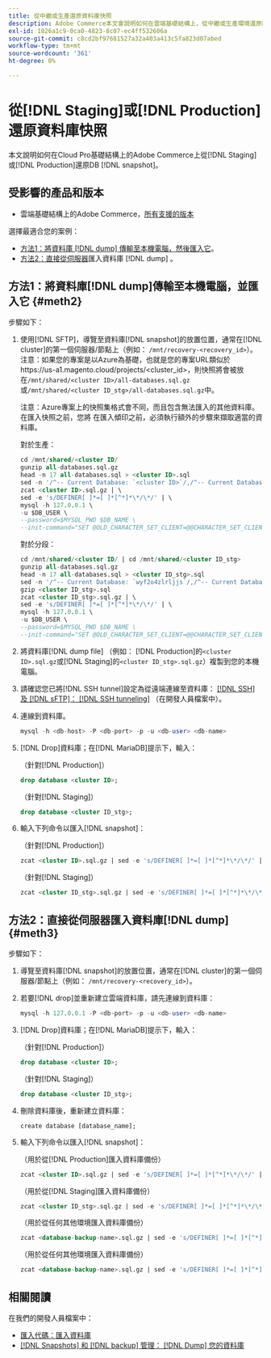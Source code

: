 ```yaml
---
title: 從中繼或生產還原資料庫快照
description: Adobe Commerce本文會說明如何在雲端基礎結構上，從中繼或生產環境還原DB快照。
exl-id: 1026a1c9-0ca0-4823-8c07-ec4ff532606a
source-git-commit: c8cd2bf97681527a32a403a413c5fa823d07abed
workflow-type: tm+mt
source-wordcount: '361'
ht-degree: 0%

---
```


# 從[!DNL Staging]或[!DNL Production]還原資料庫快照

本文說明如何在Cloud Pro基礎結構上的Adobe Commerce上從[!DNL Staging]或[!DNL Production]還原DB [!DNL snapshot]。

## 受影響的產品和版本

* 雲端基礎結構上的Adobe Commerce，[所有支援的版本](https://magento.com/sites/default/files/magento-software-lifecycle-policy.pdf)

選擇最適合您的案例：

* [方法1：將資料庫 [!DNL dump] 傳輸至本機電腦，然後匯入它](#meth2)。
* [方法2：直接從伺服器](#meth3)匯入資料庫 [!DNL dump] 。

## 方法1：將資料庫[!DNL dump]傳輸至本機電腦，並匯入它 {#meth2}

步驟如下：

1. 使用[!DNL SFTP]，導覽至資料庫[!DNL snapshot]的放置位置，通常在[!DNL cluster]的第一個伺服器/節點上（例如： `/mnt/recovery-<recovery_id>`）。 注意：如果您的專案是以Azure為基礎，也就是您的專案URL類似於https://us-a1.magento.cloud/projects/&lt;cluster_id>，則快照將會被放在`/mnt/shared/<cluster ID>/all-databases.sql.gz`或`/mnt/shared/<cluster ID_stg>/all-databases.sql.gz`中。

   注意：Azure專案上的快照集格式會不同，而且包含無法匯入的其他資料庫。 在匯入快照之前，您將     在匯入傾印之前，必須執行額外的步驟來擷取適當的資料庫。

   對於生產：

   ```sql
   cd /mnt/shared/<cluster ID/
   gunzip all-databases.sql.gz 
   head -n 17 all-databases.sql > <cluster ID>.sql 
   sed -n '/^-- Current Database: `<cluster ID>`/,/^-- Current Database: `/p' all-databases.sql >> <cluster ID>.sql gzip <cluster ID>.sql
   zcat <cluster ID>.sql.gz | \
   sed -e 's/DEFINER[ ]*=[ ]*[^*]*\*/\*/' | \
   mysql -h 127.0.0.1 \
   -u $DB_USER \
   --password=$MYSQL_PWD $DB_NAME \
   --init-command="SET @OLD_CHARACTER_SET_CLIENT=@@CHARACTER_SET_CLIENT ;SET @OLD_CHARACTER_SET_RESULTS=@@CHARACTER_SET_RESULTS ;SET @OLD_COLLATION_CONNECTION=@@COLLATION_CONNECTION ;SET NAMES utf8 ;SET @OLD_TIME_ZONE=@@TIME_ZONE ;SET TIME_ZONE='+00:00' ;SET @OLD_UNIQUE_CHECKS=@@UNIQUE_CHECKS, UNIQUE_CHECKS=0 ;SET @OLD_FOREIGN_KEY_CHECKS=@@FOREIGN_KEY_CHECKS, FOREIGN_KEY_CHECKS=0 ;SET @OLD_SQL_MODE=@@SQL_MODE, SQL_MODE='NO_AUTO_VALUE_ON_ZERO' ;SET @OLD_SQL_NOTES=@@SQL_NOTES, SQL_NOTES=0;"
   ```

   對於分段：

   ```sql
   cd /mnt/shared/<cluster ID/ | cd /mnt/shared/<cluster ID_stg>
   gunzip all-databases.sql.gz 
   head -n 17 all-databases.sql > <cluster ID_stg>.sql
   sed -n '/^-- Current Database: `wyf2o4zlrljjs`/,/^-- Current Database: `/p' all-databases.sql >> <cluster ID_stg>.sql 
   gzip <cluster ID_stg>.sql  
   zcat <cluster ID_stg>.sql.gz | \
   sed -e 's/DEFINER[ ]*=[ ]*[^*]*\*/\*/' | \
   mysql -h 127.0.0.1 \
   -u $DB_USER \
   --password=$MYSQL_PWD $DB_NAME \
   --init-command="SET @OLD_CHARACTER_SET_CLIENT=@@CHARACTER_SET_CLIENT ;SET @OLD_CHARACTER_SET_RESULTS=@@CHARACTER_SET_RESULTS ;SET @OLD_COLLATION_CONNECTION=@@COLLATION_CONNECTION ;SET NAMES utf8 ;SET @OLD_TIME_ZONE=@@TIME_ZONE ;SET TIME_ZONE='+00:00' ;SET @OLD_UNIQUE_CHECKS=@@UNIQUE_CHECKS, UNIQUE_CHECKS=0 ;SET @OLD_FOREIGN_KEY_CHECKS=@@FOREIGN_KEY_CHECKS, FOREIGN_KEY_CHECKS=0 ;SET @OLD_SQL_MODE=@@SQL_MODE, SQL_MODE='NO_AUTO_VALUE_ON_ZERO' ;SET @OLD_SQL_NOTES=@@SQL_NOTES, SQL_NOTES=0;"
   ```

1. 將資料庫[!DNL dump file] （例如： [!DNL Production]的`<cluster ID>.sql.gz`或[!DNL Staging]的`<cluster ID_stg>.sql.gz`）複製到您的本機電腦。
1. 請確認您已將[!DNL SSH tunnel]設定為從遠端連線至資料庫： [[!DNL SSH] 及 [!DNL sFTP]： [!DNL SSH tunneling]](https://experienceleague.adobe.com/en/docs/commerce-cloud-service/user-guide/develop/secure-connections#env-start-tunn) （在開發人員檔案中）。
1. 連線到資料庫。

   ```sql
   mysql -h <db-host> -P <db-port> -p -u <db-user> <db-name>
   ```

1. [!DNL Drop]資料庫；在[!DNL MariaDB]提示下，輸入：

   （針對[!DNL Production]）

   ```sql
   drop database <cluster ID>;
   ```

   （針對[!DNL Staging]）

   ```sql
   drop database <cluster ID_stg>;
   ```

1. 輸入下列命令以匯入[!DNL snapshot]：

   （針對[!DNL Production]）

   ```sql
   zcat <cluster ID>.sql.gz | sed -e 's/DEFINER[ ]*=[ ]*[^*]*\*/\*/' | mysql -h 127.0.0.1 -P <db-port> -p -u   <db-user> <db-name>
   ```

   （針對[!DNL Staging]）

   ```sql
   zcat <cluster ID_stg>.sql.gz | sed -e 's/DEFINER[ ]*=[ ]*[^*]*\*/\*/' | mysql -h 127.0.0.1 -P <db-port> -p -u   <db-user> <db-name>
   ```

## 方法2：直接從伺服器匯入資料庫[!DNL dump] {#meth3}

步驟如下：

1. 導覽至資料庫[!DNL snapshot]的放置位置，通常在[!DNL cluster]的第一個伺服器/節點上（例如： `/mnt/recovery-<recovery_id>`）。
1. 若要[!DNL drop]並重新建立雲端資料庫，請先連線到資料庫：

   ```sql
   mysql -h 127.0.0.1 -P <db-port> -p -u <db-user> <db-name>
   ```

1. [!DNL Drop]資料庫；在[!DNL MariaDB]提示下，輸入：

   （針對[!DNL Production]）

   ```sql
   drop database <cluster ID>;
   ```

   （針對[!DNL Staging]）

   ```sql
   drop database <cluster ID_stg>;
   ```

1. 刪除資料庫後，重新建立資料庫：

   ```mysql
   create database [database_name];
   ```

1. 輸入下列命令以匯入[!DNL snapshot]：

   （用於從[!DNL Production]匯入資料庫備份）

   ```sql
   zcat <cluster ID>.sql.gz | sed -e 's/DEFINER[ ]*=[ ]*[^*]*\*/\*/' | mysql -h 127.0.0.1 -p -u <db-user> <db-name>
   ```

   （用於從[!DNL Staging]匯入資料庫備份）

   ```sql
   zcat <cluster ID_stg>.sql.gz | sed -e 's/DEFINER[ ]*=[ ]*[^*]*\*/\*/' | mysql -h 127.0.0.1 -p -u <db-user> <db-name>
   ```

   （用於從任何其他環境匯入資料庫備份）

   ```sql
   zcat <database-backup-name>.sql.gz | sed -e 's/DEFINER[ ]*=[ ]*[^*]*\*/\*/' | mysql -h 127.0.0.1 -p -u <db-user> <db-name>
   ```

   （用於從任何其他環境匯入資料庫備份）

   ```sql
   zcat <database-backup-name>.sql.gz | sed -e 's/DEFINER[ ]*=[ ]*[^*]*\*/\*/' | mysql -h 127.0.0.1 -p -u <db-user> <db-name>
   ```

## 相關閱讀

在我們的開發人員檔案中：

* [匯入代碼：匯入資料庫](https://experienceleague.adobe.com/en/docs/commerce-cloud-service/user-guide/develop/deploy/staging-production)
* [[!DNL Snapshots] 和 [!DNL backup] 管理： [!DNL Dump] 您的資料庫](https://experienceleague.adobe.com/en/docs/commerce-cloud-service/user-guide/develop/storage/snapshots)
